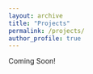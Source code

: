 ```yaml
---
layout: archive
title: "Projects"
permalink: /projects/
author_profile: true
---
```


<!--- Include Comment Here

{% include base_path %}

{% for post in site.projects reversed %}
  {% include archive-single.html %}
{% endfor %}

--->

Coming Soon!
